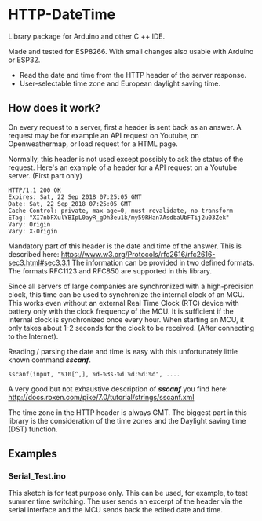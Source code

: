 # HTTP-DateTime
Library package for Arduino and other C ++ IDE. 

Made and tested for ESP8266. With small changes also usable with Arduino or ESP32.
- Read the date and time from the HTTP header of the server response.
- User-selectable time zone and European daylight saving time.

## How does it work?
On every request to a server, first a header is sent back as an answer. A request may be for example an API request on Youtube, on Openweathermap, or load request for a HTML page.

Normally, this header is not used except possibly to ask the status of the request. Here's an example of a header for a API request on a Youtube server. (First part only)
``` 
HTTP/1.1 200 OK
Expires: Sat, 22 Sep 2018 07:25:05 GMT
Date: Sat, 22 Sep 2018 07:25:05 GMT
Cache-Control: private, max-age=0, must-revalidate, no-transform
ETag: "XI7nbFXulYBIpL0ayR_gDh3eu1k/my59RHan7AsdbaUbFTij2u03Zek"
Vary: Origin
Vary: X-Origin
```
Mandatory part of this header is the date and time of the answer. This is described here: https://www.w3.org/Protocols/rfc2616/rfc2616-sec3.html#sec3.3.1 The information can be provided in two defined formats. The formats RFC1123 and RFC850 are supported in this library.

Since all servers of large companies are synchronized with a high-precision clock, this time can be used to synchronize the internal clock of an MCU. This works even without an external Real Time Clock (RTC) device with battery only with the clock frequency of the MCU. It is sufficient if the internal clock is synchronized once every hour. When starting an MCU, it only takes about 1-2 seconds for the clock to be received. (After connecting to the Internet).

Reading / parsing the date and time is easy with this unfortunately little known command **_sscanf_**.
```
sscanf(input, "%10[^,], %d-%3s-%d %d:%d:%d", ....
```
A very good but not exhaustive description of **_sscanf_** you find here: http://docs.roxen.com/pike/7.0/tutorial/strings/sscanf.xml

The time zone in the HTTP header is always GMT. The biggest part in this library is the consideration of the time zones and the Daylight saving time (DST) function.

## Examples
### Serial_Test.ino
This sketch is for test purpose only.
This can be used, for example, to test summer time switching. The user sends an excerpt of the header via the serial interface and the MCU sends back the edited date and time.
